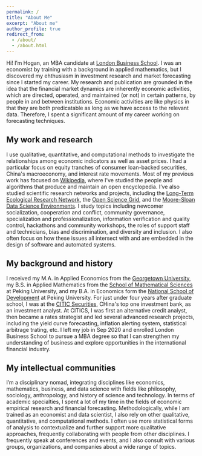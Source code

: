 ```yaml
---
permalink: /
title: "About Me"
excerpt: "About me"
author_profile: true
redirect_from: 
  - /about/
  - /about.html
---
```


Hi! I’m Hogan, an MBA candidate at [London Business School](https://www.london.edu/masters-degrees/mba/). I was an economist by training with a background in applied mathematics, but I discovered my ehthusiasm in investment research and market forecasting since I started my career. My research and publication are  grounded in the idea that the financial market dynamics are inherently economic activities, which are directed, operated, and maintained (or not) in certain patterns, by people in and between institutions. Economic activities are like physics in that they are both predicatable as long as we have access to the relevant data. Therefore, I spent a significant amount of my career working on forecasting techniques.

## My work and research
I use qualitative, quantitative, and computational methods to investigate the relationships among economic indicators as well as asset prices. I had a particular focus on equity tranches of consumer loan-backed securities, China's macroeconomy, and interest rate movements. Most of my previous work has focused on [Wikipedia](http://enwp.org/Wikipedia), where I've studied the people and algorithms that produce and maintain an open encyclopedia. I’ve also studied scientific research networks and projects, including the [Long-Term Ecological Research Network](https://lternet.edu/), the [Open Science Grid](https://www.opensciencegrid.org/), and the [Moore-Sloan Data Science Environments](http://msdse.org/). I study topics including newcomer socialization, cooperation and conflict, community governance, specialization and professionalization, information verification and quality control, hackathons and community workshops, the roles of support staff and technicians, bias and discrimination, and diversity and inclusion. I also often focus on how these issues all intersect with and are embedded in the design of software and automated systems.

## My background and history
I received my M.A. in Applied Economics from the [Georgetown University](https://econ.georgetown.edu/academics/masters-programs-in-economics/masters-in-applied-economics/), my B.S. in Applied Mathematics from the [School of Mathematical Sciences](http://english.math.pku.edu.cn/) at Peking University, and my B.A. in Economics form the [National School of Development](https://en.nsd.pku.edu.cn/) at Peking University. For just under four years after graduate school, I was at the [CITIC Securities](http://www.cs.ecitic.com/newsite/en/CorporateInformation/aboutciticsecurities/201710/t20171016_61176.html), CHina's top one investment bank, as an investment analyst. At CITICS, I was first an alternative credit analyst, then became a rates strategist and led several advanced research projects, including the  yield curve forecasting, inflation alerting system, statistical arbitrage trating, etc. I left my job in Sep 2020 and enrolled London Business School to pursue a MBA degree so that I can strengthen my understanding of business and explore opportunities in the international financial industry.

## My intellectual communities
I’m a disciplinary nomad, integrating disciplines like economics, mathematics, business, and data science with fields like philosophy, sociology, anthropology, and history of science and technology. In terms of academic specialties, I spent a lot of my time in the fields of economic empirical research and financial forecasting. Methodologically, while I am trained as an economist and data scientist, I also rely on other qualitative, quantitative, and computational methods. I often use more statistical forms of analysis to contextualize and further support more qualitative approaches, frequently collaborating with people from other disciplines. I frequently speak at conferences and events, and I also consult with various groups, organizations, and companies about a wide range of topics.
